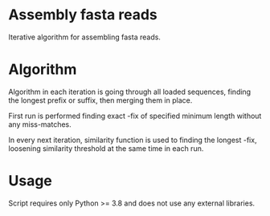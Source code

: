 # Assembly fasta reads
Iterative algorithm for assembling fasta reads.

# Algorithm

Algorithm in each iteration is going through all loaded sequences, finding the longest prefix or suffix, then merging them in place.

First run is performed finding exact -fix of specified minimum length without any miss-matches.

In every next iteration, similarity function is used to finding the longest -fix, loosening similarity threshold at the same time in each run.

# Usage 

Script requires only Python >= 3.8 and does not use any external libraries.
